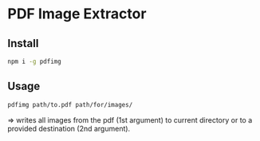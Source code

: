# PDF Image Extractor

## Install
```sh
npm i -g pdfimg
```

## Usage
```sh
pdfimg path/to.pdf path/for/images/
```
=> writes all images from the pdf (1st argument) to current directory or to a provided destination (2nd argument).
